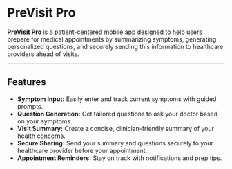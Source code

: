 # PreVisit Pro

**PreVisit Pro** is a patient-centered mobile app designed to help users prepare for medical appointments by summarizing symptoms, generating personalized questions, and securely sending this information to healthcare providers ahead of visits.

---

## Features

- **Symptom Input:** Easily enter and track current symptoms with guided prompts.  
- **Question Generation:** Get tailored questions to ask your doctor based on your symptoms.  
- **Visit Summary:** Create a concise, clinician-friendly summary of your health concerns.  
- **Secure Sharing:** Send your summary and questions securely to your healthcare provider before your appointment.  
- **Appointment Reminders:** Stay on track with notifications and prep tips.